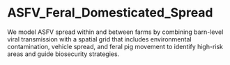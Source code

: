 # ASFV_Feral_Domesticated_Spread
We model ASFV spread within and between farms by combining barn-level viral transmission with a spatial grid that includes environmental contamination, vehicle spread, and feral pig movement to identify high-risk areas and guide biosecurity strategies.
